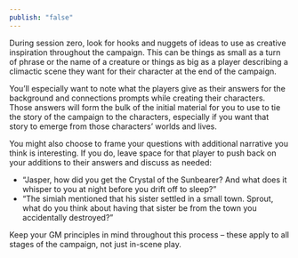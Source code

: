 ```yaml
---
publish: "false"
---
```

During session zero, look for hooks and nuggets of ideas to use as creative inspiration throughout the campaign. This can be things as small as a turn of phrase or the name of a creature or things as big as a player describing a climactic scene they want for their character at the end of the campaign.

You’ll especially want to note what the players give as their answers for the background and connections prompts while creating their characters. Those answers will form the bulk of the initial material for you to use to tie the story of the campaign to the characters, especially if you want that story to emerge from those characters’ worlds and lives.

You might also choose to frame your questions with additional narrative you think is interesting. If you do, leave space for that player to push back on your additions to their answers and discuss as needed:

- “Jasper, how did you get the Crystal of the Sunbearer? And what does it whisper to you at night before you drift off to sleep?”
- “The simiah mentioned that his sister settled in a small town. Sprout, what do you think about having that sister be from the town you accidentally destroyed?”

Keep your GM principles in mind throughout this process – these apply to all stages of the campaign, not just in-scene play.
